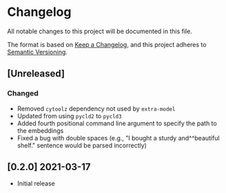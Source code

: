 # Changelog
All notable changes to this project will be documented in this file.

The format is based on [Keep a Changelog](https://keepachangelog.com/en/1.0.0/),
and this project adheres to [Semantic Versioning](https://semver.org/spec/v2.0.0.html).

## [Unreleased]

### Changed

- Removed `cytoolz` dependency not used by `extra-model`
- Updated from using `pycld2` to `pycld3`
- Added fourth positional command line argument to specify the path to the embeddings
- Fixed a bug with double spaces (e.g., "I bought a sturdy and^^beautiful shelf." sentence would be parsed incorrectly)

## [0.2.0] 2021-03-17

- Initial release
